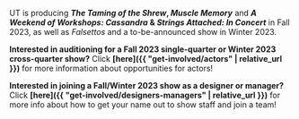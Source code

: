 UT is producing ***The Taming of the Shrew*, *Muscle Memory*** and ***A Weekend of Workshops: Cassandra* & *Strings Attached: In Concert*** in Fall 2023, as well as *Falsettos* and a to-be-announced show in Winter 2023.

**Interested in auditioning for a Fall 2023 single-quarter or Winter 2023 cross-quarter show?** Click **[here]({{ "get-involved/actors" | relative_url }})** for more information about opportunities for actors!

**Interested in joining a Fall/Winter 2023 show as a designer or manager?** Click **[here]({{ "get-involved/designers-managers" | relative_url }})** for more info about how to get your name out to show staff and join a team!